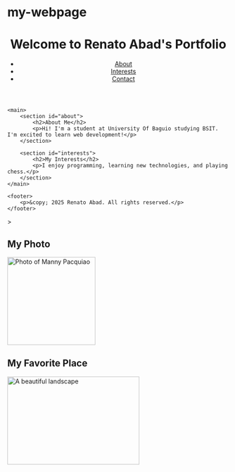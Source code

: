 # my-webpage
<!DOCTYPE html>
<html lang="en">
  <head>
    <meta charset="UTF-8">
    <meta name="viewport" content="width=device-width, initial-scale=1.0">
    <title>My First Webpage</title>
  </head>
 <body>
  
 <body>
    <header>
        <h1>Welcome to Renato Abad's Portfolio</h1>
        <nav>
            <ul>
                <li><a href="#about">About</a></li>
                <li><a href="#interests">Interests</a></li>
                <li><a href="#contact">Contact</a></li>
            </ul>
        </nav>
    </header>

    <main>
        <section id="about">
            <h2>About Me</h2>
            <p>Hi! I'm a student at University Of Baguio studying BSIT. I'm excited to learn web development!</p>
        </section>

        <section id="interests">
            <h2>My Interests</h2>
            <p>I enjoy programming, learning new technologies, and playing chess.</p>
        </section>
    </main>

    <footer>
        <p>&copy; 2025 Renato Abad. All rights reserved.</p>
    </footer>
</body>
>

<h2>My Photo</h2>
<img src="https://upload.wikimedia.org/wikipedia/commons/thumb/0/08/Pacquiao_ring_entrance.jpg/250px-Pacquiao_ring_entrance.jpg" alt="Photo of Manny Pacquiao" width="200" height="200">

<h2>My Favorite Place</h2>
<img src="https://upload.wikimedia.org/wikipedia/commons/thumb/f/f8/View_of_Mount_Fuji_from_%C5%8Cwakudani_20211202.jpg/330px-View_of_Mount_Fuji_from_%C5%8Cwakudani_20211202.jpg"
     alt="A beautiful landscape" width="300" height="200">


</body>

